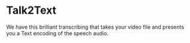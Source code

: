 # Talk2Text
We have this brilliant transcribing that takes your video file and presents you a Text encoding of the speech audio.

